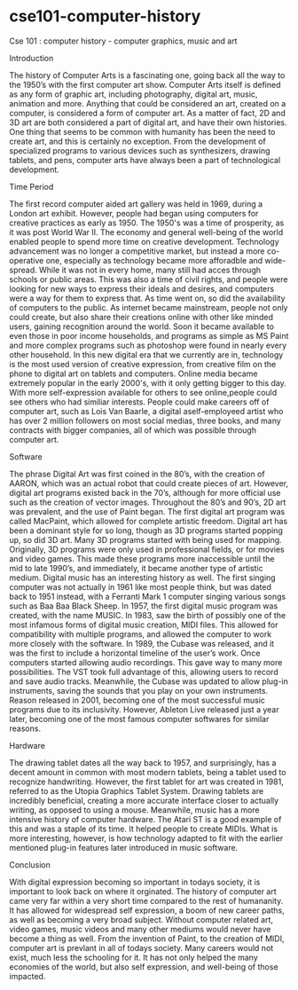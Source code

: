 # cse101-computer-history
Cse 101 : computer history - computer graphics, music and art

Introduction

  The history of Computer Arts is a fascinating one, going back all the way to the 1950’s with the first computer art show. Computer Arts itself is defined as any form of graphic art, including photography, digital art, music, animation and more. Anything that could be considered an art, created on a computer, is considered a form of computer art. As a matter of fact, 2D and 3D art are both considered a part of digital art, and have their own histories. One thing that seems to be common with humanity has been the need to create art, and this is certainly no exception. From the development of specialized programs to various devices such as synthesizers, drawing tablets, and pens, computer arts have always been a part of technological development.

Time Period

  The first record computer aided art gallery was held in 1969, during a London art exhibit. However, people had began using computers for creative practices as early as 1950. The 1950's was a time of prosperity, as it was post World War II. The economy and general well-being of the world enabled people to spend more time on creative development. Technology advancement was no longer a competitive market, but instead a more co-operative one, especially as technology became more afforadble and wide-spread. While it was not in every home, many still had acces through schools or public areas. This was also a time of civil rights, and people were looking for new ways to express their ideals and desires, and computers were a way for them to express that. 
  As time went on, so did the availability of computers to the public. As internet became mainstream, people not only could create, but also share their creations online with other like minded users, gaining recognition around the world. Soon it became available to even those in poor income households, and programs as simple as MS Paint and more complex programs such as photoshop were found in nearly every other household. In this new digital era that we currently are in, technology is the most used version of creative expression, from creative film on the phone to digital art on tablets and computers. Online media became extremely popular in the early 2000's, with it only getting bigger to this day. With more self-expression available for others to see online,people could see others who had similiar interests. People could make careers off of computer art, such as Lois Van Baarle, a digital aself-employeed artist who has over 2 million followers on most social medias, three books, and many contracts with bigger companies, all of which was possible through computer art. 

Software

  The phrase Digital Art was first coined in the 80’s, with the creation of AARON, which was an actual robot that could create pieces of art. However, digital art programs existed back in the 70’s, although for more official use such as the creation of vector images. Throughout the 80’s and 90’s, 2D art was prevalent, and the use of Paint began. The first digital art program was called MacPaint, which allowed for complete artistic freedom. Digital art has been a dominant style for so long, though as 3D programs started popping up, so did 3D art. Many 3D programs started with being used for mapping. Originally, 3D programs were only used in professional fields, or for movies and video games. This made these programs more inaccessible until the mid to late 1990’s, and immediately, it became another type of artistic medium. Digital music has an interesting history as well. The first singing computer was not actually in 1961 like most people think, but was dated back to 1951 instead, with a Ferranti Mark 1 computer singing various songs such as Baa Baa Black Sheep. In 1957, the first digital music program was created, with the name MUSIC. In 1983, saw the birth of possibly one of the most infamous forms of digital music creation, MIDI files. This allowed for compatibility with multiple programs, and allowed the computer to work more closely with the software. In 1989, the Cubase was released, and it was the first to include a horizontal timeline of the user’s work. Once computers started allowing audio recordings. This gave way to many more possibilities. The VST took full advantage of this, allowing users to record and save audio tracks. Meanwhile, the Cubase was updated to allow plug-in instruments, saving the sounds that you play on your own instruments. Reason released in 2001, becoming one of the most successful music programs due to its inclusivity. However, Ableton Live released just a year later, becoming one of the most famous computer softwares for similar reasons.

Hardware

  The drawing tablet dates all the way back to 1957, and surprisingly, has a decent amount in common with most modern tablets, being a tablet used to recognize handwriting. However, the first tablet for art was created in 1981, referred to as the Utopia Graphics Tablet System. Drawing tablets are incredibly beneficial, creating a more accurate interface closer to actually writing, as opposed to using a mouse. Meanwhile, music has a more intensive history of computer hardware. The Atari ST is a good example of this and was a staple of its time. It helped people to create MIDIs. What is more interesting, however, is how technology adapted to fit with the earlier mentioned plug-in features later introduced in music software.

Conclusion

  With digital expression becoming so important in todays society, it is important to look back on where it orginated. The history of computer art came very far within a very short time compared to the rest of humananity. It has allowed for widespread self expression, a boom of new career paths, as well as becoming a very broad subject. Without computer related art, video games, music videos and many other mediums would never have become a thing as well. From the invention of Paint, to the creation of MIDI, computer art is prevlant in all of todays society. Many careers would not exist, much less the schooling for it. It has not only helped the many economies of the world, but also self expression, and well-being of those impacted.

